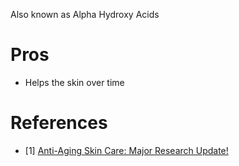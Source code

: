 Also known as Alpha Hydroxy Acids

# Pros
- Helps the skin over time

# References
- [1] [Anti-Aging Skin Care: Major Research Update!](https://youtu.be/40W9PO-z2vU?si=YZLKcwPdhY81R-3A&t=549)